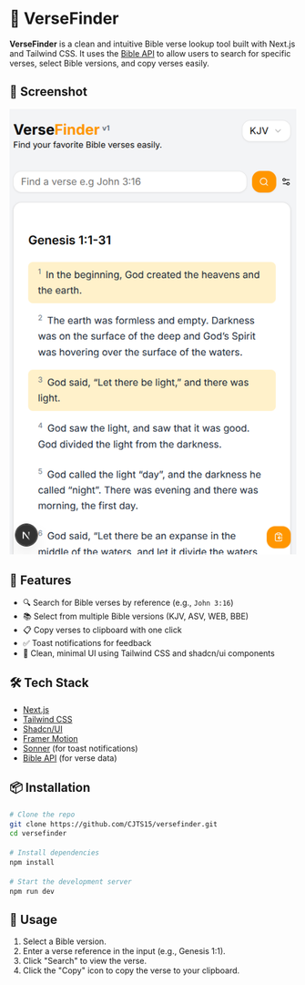# 📖 VerseFinder

**VerseFinder** is a clean and intuitive Bible verse lookup tool built with Next.js and Tailwind CSS. It uses the [Bible API](https://bible-api.com) to allow users to search for specific verses, select Bible versions, and copy verses easily.

## 📖 Screenshot

![screenshot](src/assets/screenshot-00.png)

## 🚀 Features

- 🔍 Search for Bible verses by reference (e.g., `John 3:16`)
- 📚 Select from multiple Bible versions (KJV, ASV, WEB, BBE)
- 📋 Copy verses to clipboard with one click
- ✅ Toast notifications for feedback
- 🎨 Clean, minimal UI using Tailwind CSS and shadcn/ui components

## 🛠️ Tech Stack

- [Next.js](https://nextjs.org/)
- [Tailwind CSS](https://tailwindcss.com/)
- [Shadcn/UI](https://ui.shadcn.com/)
- [Framer Motion](https://www.framer.com/motion/)
- [Sonner](https://sonner.emilkowal.ski/) (for toast notifications)
- [Bible API](https://bible-api.com) (for verse data)

## 📦 Installation

```bash
# Clone the repo
git clone https://github.com/CJTS15/versefinder.git
cd versefinder

# Install dependencies
npm install

# Start the development server
npm run dev
```

## 📄 Usage

1. Select a Bible version.
2. Enter a verse reference in the input (e.g., Genesis 1:1).
3. Click "Search" to view the verse.
4. Click the "Copy" icon to copy the verse to your clipboard.

